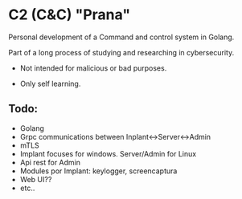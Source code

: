 # C2 (C&C) "Prana"

Personal development of a Command and control  system in Golang.

Part of a long process of studying and researching in cybersecurity.

- Not intended for malicious or bad purposes. 

- Only self learning.

## Todo:
- Golang
- Grpc communications between Inplant<->Server<->Admin
- mTLS
- Implant focuses for windows. Server/Admin for Linux
- Api rest for Admin
- Modules por Implant: keylogger, screencaptura
- Web UI??
- etc..
